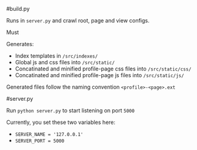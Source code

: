 #build.py

Runs in `server.py` and crawl root, page and view configs.

Must

Generates:

- Index templates in `/src/indexes/`
- Global js and css files into `/src/static/`
- Concatinated and minified profile-page css files into `/src/static/css/`
- Concatinated and minified profile-page js files into `/src/static/js/`

Generated files follow the naming convention `<profile>-<page>.ext`

#server.py

Run `python server.py` to start listening on port `5000`

Currently, you set these two variables here:
 
- `SERVER_NAME = '127.0.0.1'`
- `SERVER_PORT = 5000`

